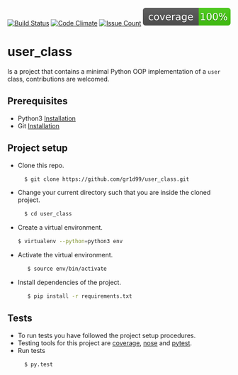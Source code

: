 [![Build Status](https://travis-ci.org/gr1d99/user_class.svg?branch=develop)](https://travis-ci.org/gr1d99/user_class)  [![Code Climate](https://codeclimate.com/github/gr1d99/user_class/badges/gpa.svg)](https://codeclimate.com/github/gr1d99/user_class)  [![Issue Count](https://codeclimate.com/github/gr1d99/user_class/badges/issue_count.svg)](https://codeclimate.com/github/gr1d99/user_class)  ![Coverage](https://github.com/gr1d99/user_class/blob/develop/coverage.svg)

# user_class
Is a project that contains a minimal Python OOP implementation of a `user` class, contributions are welcomed.

## Prerequisites

- Python3 [Installation](https://www.python.org/downloads/)
- Git [Installation](https://git-scm.com/downloads)


## Project setup
- Clone this repo.
  ```bash
    $ git clone https://github.com/gr1d99/user_class.git
  ```
- Change your current directory such that you are inside the cloned project.
  ```bash
    $ cd user_class
  ```
- Create a virtual environment.
  ```bash
  $ virtualenv --python=python3 env
  ```
 
 - Activate the virtual environment.
   ```bash
      $ source env/bin/activate
   ```
 - Install dependencies of the project.
   ```bash
      $ pip install -r requirements.txt
   ```

## Tests
- To run tests you have followed the project setup procedures.
- Testing tools for this project are [coverage](), [nose]() and [pytest]().
- Run tests
  ```bash
    $ py.test
  ```
